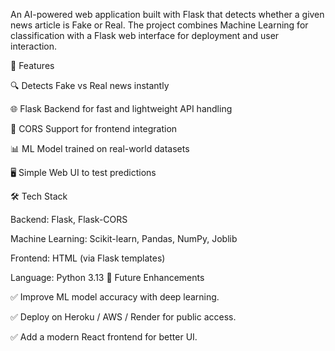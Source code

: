 An AI-powered web application built with Flask that detects whether a given news article is Fake or Real.
The project combines Machine Learning for classification with a Flask web interface for deployment and user interaction.

🚀 Features

🔍 Detects Fake vs Real news instantly

🌐 Flask Backend for fast and lightweight API handling

🔄 CORS Support for frontend integration

📊 ML Model trained on real-world datasets

🖥️ Simple Web UI to test predictions

🛠️ Tech Stack

Backend: Flask, Flask-CORS

Machine Learning: Scikit-learn, Pandas, NumPy, Joblib

Frontend: HTML (via Flask templates)

Language: Python 3.13
📌 Future Enhancements

✅ Improve ML model accuracy with deep learning.

✅ Deploy on Heroku / AWS / Render for public access.

✅ Add a modern React frontend for better UI.
